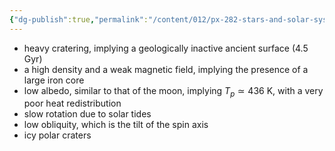 ```yaml
---
{"dg-publish":true,"permalink":"/content/012/px-282-stars-and-solar-system/term-2-solar-system/j-terrestrial-planets/px-282-j1-mercury/","noteIcon":"1","created":"2025-01-24T16:03:36.444+00:00","updated":"2025-01-24T16:41:35.136+00:00"}
---
```


- heavy cratering, implying a geologically inactive ancient surface ($4.5$ Gyr)
- a high density and a weak magnetic field, implying the presence of a large iron core
- low albedo, similar to that of the moon, implying $T_{p} \simeq 436$ K, with a very poor heat redistribution
- slow rotation due to solar tides
- low obliquity, which is the tilt of the spin axis
- icy polar craters

